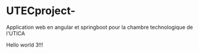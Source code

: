 # UTECproject-
Application web en angular et springboot pour la chambre technologique de l'UTICA

Hello world 3!!!
